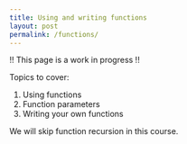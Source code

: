 ```yaml
---
title: Using and writing functions
layout: post
permalink: /functions/
---
```


!! This page is a work in progress !!

Topics to cover:
1. Using functions
2. Function parameters
3. Writing your own functions

We will skip function recursion in this course.
